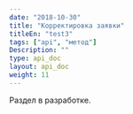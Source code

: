 ```yaml
---
date: "2018-10-30"
title: "Корректировка заявки"
titleEn: "test3"
tags: ["api", "метод"]
Description: ""
type: api_doc
layout: api_doc
weight: 11
---
```


Раздел в разработке.